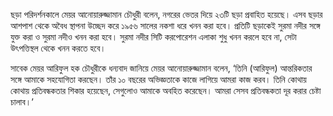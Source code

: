 ছড়া পরিদর্শনকালে মেয়র আনোয়ারুজ্জামান চৌধুরী বলেন, নগরের ভেতর দিয়ে ২৩টি ছড়া প্রবাহিত হয়েছে। এসব ছড়ার আশপাশ থেকে অবৈধ স্থাপনা উচ্ছেদ করে ১৯৫৬ সালের নকশা ধরে খনন করা হবে। প্রতিটি ছড়াকেই সুরমা নদীর সঙ্গে যুক্ত করা ও সুরমা নদীও খনন করা হবে। সুরমা নদীর সিটি করপোরেশন এলাকা শুধু খনন করলে হবে না, সেটা উৎপত্তিস্থল থেকে খনন করতে হবে।

সাবেক মেয়র আরিফুল হক চৌধুরীকে ধন্যবাদ জানিয়ে মেয়র আনোয়ারুজ্জামান বলেন, ‘তিনি (আরিফুল) আন্তরিকতার সঙ্গে আমাকে সহযোগিতা করছেন। তাঁর ১০ বছরের অভিজ্ঞতাকে কাজে লাগিয়ে আমরা কাজ করব। তিনি কোথায় কোথায় প্রতিবন্ধকতার শিকার হয়েছেন, সেগুলোও আমাকে অবহিত করেছেন। আমরা সেসব প্রতিবন্ধকতা দূর করার চেষ্টা চালাব।’
